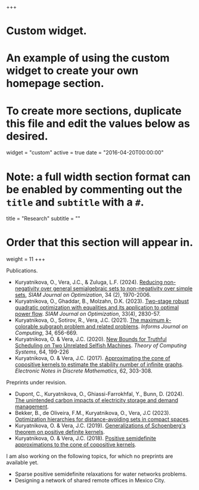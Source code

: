 +++
# Custom widget.
# An example of using the custom widget to create your own homepage section.
# To create more sections, duplicate this file and edit the values below as desired.
widget = "custom"
active = true
date = "2016-04-20T00:00:00"

# Note: a full width section format can be enabled by commenting out the `title` and `subtitle` with a `#`.
title = "Research"
subtitle = ""

# Order that this section will appear in.
weight = 11
+++

Publications.

- Kuryatnikova, O., Vera, J.C., & Zuluga, L.F. (2024). [Reducing non-negativity over general semialgebraic sets to non-negativity over simple sets](https://arxiv.org/pdf/1909.06689.pdf), _SIAM Journal on Optimization_, 34 (2), 1970-2006.
- Kuryatnikova, O., Ghaddar, B., Molzahn, D.K. (2023). [Two-stage robust quadratic optimization with equalities and its application to optimal power flow](https://epubs.siam.org/doi/abs/10.1137/22M1469651?journalCode=sjope8). _SIAM Journal on Optimization_, 33(4), 2830-57.
- Kuryatnikova, O., Sotirov, R., Vera, J.C. (2021). [The maximum _k_-colorable subgraph problem and related problems](https://pubsonline.informs.org/doi/abs/10.1287/ijoc.2021.1086). _Informs Journal on Computing_, 34, 656-669.
- Kuryatnikova, O. & Vera, J.C. (2020). [New Bounds for Truthful Scheduling on Two Unrelated Selfish Machines](https://link.springer.com/article/10.1007/s00224-019-09927-x). _Theory of Computing Systems_, 64, 199-226
- Kuryatnikova, O. & Vera, J.C. (2017). [Approximating the cone of copositive kernels to estimate the stability number of infinite graphs](https://www.sciencedirect.com/science/article/abs/pii/S1571065317302913). _Electronic Notes in Discrete Mathematics_, 62, 303-308.

Preprints under revision.

- Dupont, C., Kuryatnikova, O., Ghiassi-Farrokhfal, Y., Bunn, D. (2024). [The unintended carbon impacts of electricity storage and demand management](https://papers.ssrn.com/sol3/papers.cfm?abstract_id=4947676).
- Bekker, B., de Oliveira, F.M., Kuryatnikova, O., Vera, J.C (2023). [Optimization hierarchies for distance-avoiding sets in compact spaces](https://arxiv.org/pdf/2304.05429.pdf).
- Kuryatnikova, O. & Vera, J.C. (2019). [Generalizations of Schoenberg's theorem on positive definite kernels](https://arxiv.org/pdf/1904.02538.pdf).
- Kuryatnikova, O. & Vera, J.C. (2018). [Positive semidefinite approximations to the cone of copositive kernels](https://arxiv.org/pdf/1812.00274.pdf).

I am also working on the following topics, for which no preprints are available yet.

- Sparse positive semidefinite relaxations for water networks problems.
- Designing a network of shared remote offices in Mexico City.
